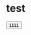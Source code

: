<!--
 * @Description: 
 * @version: 1.1.0
 * @Author: wqq
 * @Date: 2020-12-07 16:35:57
 * @LastEditors: wqq
 * @LastEditTime: 2020-12-07 16:44:49
-->
# test
<div class="demo-block">
<button type="button">1111</button>
</div>